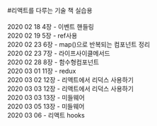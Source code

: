 #리액트를 다루는 기술 책 실습용
<br/><br/>
2020 02 18 4장 - 이벤트 핸들링<br/>
2020 02 19 5장 - ref사용<br/>
2020 02 23 6장 - map()으로 반복되는 컴포넌트 정리 <br/>
2020 02 23 7장 - 라이프사이클메서드 <br/>
2020 02 28 8장 - 함수형컴포넌트 <br/>
2020 03 01 11장 - redux<br/>
2020 03 02 12장 - 리액트에서 리덕스 사용하기<br/>
2020 03 03 12장 - 리액트에서 리덕스 사용하기<br/>
2020 03 03 13장 - 미들웨어 <br/>
2020 03 05 13장 - 미들웨어 <br/>
2020 03 06  - 리액트 hooks<br/>